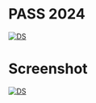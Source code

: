 # **PASS 2024**


[![DS](https://github.com/bilaliltaf/bilaliltaf1/assets/158014119/997a421c-1258-4b5b-bf0f-cd79a43715a5)](https://mega.nz/file/Qjg3XDpA#K5kdOOh2snvA4tGwDg_JQv5T54GY0N-1sKPqDyrYjtY)



# **Screenshot**


[![DS](https://github.com/bilaliltaf/bilaliltaf1/assets/158014119/0aca4d01-a9c5-46b2-a505-6023380dd950)](https://mega.nz/file/Qjg3XDpA#K5kdOOh2snvA4tGwDg_JQv5T54GY0N-1sKPqDyrYjtY)



